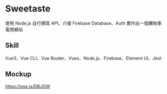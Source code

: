 # Sweetaste

使用 Node.js 自行撰寫 API，介接 Firebase Database、Auth 實作出一個購物車電商網站

## Skill
Vue3、Vue CLI、Vue Router、Vuex、Node.js、Firebase、Element UI、Jest

## Mockup
https://pse.is/DBJGW